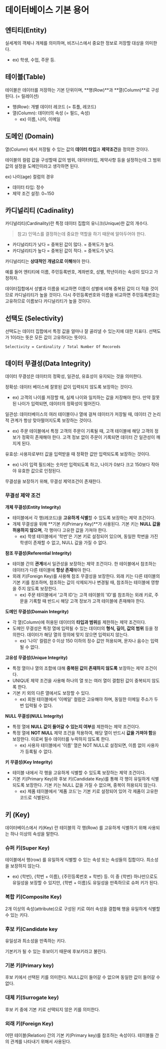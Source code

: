 # 데이터베이스 기본 용어

## 엔티티(Entity)

실세계의 객체나 개체를 의미하며, 비즈니스에서 중요한 정보로 저장할 대상을 의미한다.

- ex) 학생, 수업, 주문 등.

## 테이블(Table)

테이블은 데이터를 저장하는 기본 단위이며, **행(Row)**과 **열(Column)**로 구성된다. (= 릴레이션)

- 행(Row): 개별 데이터 레코드 (= 튜플, 레코드)
- 열(Column): 데이터의 속성 (= 필드, 속성)
  - ex) 이름, 나이, 이메일

## 도메인 (Domain)

열(Column) 에서 저장될 수 있는 값의 **데이터 타입**과 **제약조건**을 정의한 것이다.

테이블의 컬럼 값을 구성할때 값의 범위, 데이터타입, 제약사항 등을 설정하는데 그 범위 값의 설정을 도메인이라고 생각하면 된다.

ex) 나이(age) 컬럼의 경우

- 데이터 타입: 정수
- 제약 조건 설정: 0~150

## 카디널리티 (Cadinality)

카디널리티(Cardinality)란 특정 데이터 집합의 유니크(Unique)한 값의 개수다.

> 참고) 인덱스를 결정하는데 중요한 역할을 하기 때문에 알아두어야 한다.

- 카디널리티가 낮다 = 중복된 값이 많다. = 중복도가 높다.
- 카디널리티가 높다 = 중복된 값이 적다. = 중복도가 낮다.

카디널리티는 **상대적인 개념으로 이해**해야 한다.

예를 들어 엔티티에 이름, 주민등록번호, 계좌번호, 성별, 학년이라는 속성이 있다고 가정하자.

데이터집합에서 성별과 이름을 비교하면 이름이 성별에 비해 중복된 값이 더 적을 것이므로 카디널리티가 높을 것이다.
다시 주민등록번호와 이름을 비교하면 주민등록번호는 고유하므로 이름보다 카디널리티가 높을 것이다.

## 선택도 (Selectivity)

선택도는 데이터 집합에서 특정 값을 얼마나 잘 골라낼 수 있는지에 대한 지표다. 선택도가 1이라는 뜻은 모든 값이 고유하다는 뜻이다.

```
Selectivity = Cardinality / Total Number Of Recoreds
```

## 데이터 무결성(Data Integrity) 

데이터 무결성은 데이터의 정확성, 일관성, 유효성이 유지되는 것을 의미한다. 

정확성: 데이터 베이스에 잘못된 값이 입력되지 않도록 보장하는 것이다.
  - ex) 고객의 나이를 저장할 때, 실제 나이와 일치하는 값을 저장해야 한다. 만약 잘못된 나이가 입력되면, 데이터의 정확성이 떨어진다.

일관성: 데이터베이스의 여러 테이블이나 열에 걸쳐 데이터가 저장될 때, 데이터 간 논리적 관계가 항상 맞아떨어지도록 보장하는 것이다.
  - ex) 주문 테이블에서 특정 고객의 주문이 기록될 때, 고객 테이블에 해당 고객의 정보가 정확히 존재해야 한다. 고객 정보 없이 주문이 기록되면 데이터 간 일관성이 깨지게 된다.

유효성: 사용자로부터 값을 입력받을 때 정확한 값만 입력되도록 보장하는 것이다.
  - ex) 나이 입력 필드에는 숫자만 입력되도록 하고, 나이가 0보다 크고 150보다 작아야 유효한 값으로 인정된다.

무결성을 보장하기 위해, 무결성 제약조건이 존재한다.

### 무결성 제약 조건

**개체 무결성(Entity Integrity)**
- 테이블에서 각 행(레코드)을 **고유하게 식별**할 수 있도록 보장하는 제약 조건이다.
- 개체 무결성을 위해 **기본 키(Primary Key)**가 사용된다. 기본 키는 **NULL 값을 허용하지 않으며**, 각 행마다 고유한 값을 가져야 한다.
  - ex) 학생 테이블에서 '학번'은 기본 키로 설정되어 있으며, 동일한 학번을 가진 학생이 존재할 수 없고, NULL 값을 가질 수 없다.

**참조 무결성(Referential Integrity)**
- 테이블 간의 **관계**에서 일관성을 보장하는 제약 조건이다. 한 테이블에서 참조하는 데이터가 다른 테이블에 **항상 존재**해야 한다.  
- 외래 키(Foreign Key)를 사용해 참조 무결성을 보장한다. 외래 키는 다른 테이블의 기본 키를 참조하며, 참조하는 값이 삭제되거나 변경될 때, 참조하는 테이블에 영향을 주지 않도록 보장한다.
  - ex) 주문 테이블에서 '고객 ID'는 고객 테이블의 'ID'를 참조하는 외래 키로, 주문을 기록할 때 반드시 해당 고객 정보가 고객 테이블에 존재해야 한다.

**도메인 무결성(Domain Integrity)**
- 각 열(Column)에 허용된 데이터의 **타입과 범위**를 제한하는 제약 조건이다.
- 도메인 무결성은 특정 열에 입력될 수 있는 데이터의 **형식, 길이, 값의 범위** 등을 정의한다. 데이터가 해당 열의 정의에 맞지 않으면 입력되지 않는다.
  - ex) '나이' 컬럼은 0 이상 150 이하의 정수 값만 허용되며, 문자나 음수는 입력될 수 없다.

**고유성 무결성(Unique Integrity)**
- 특정 열이나 열의 조합에 대해 **중복된 값이 존재하지 않도록** 보장하는 제약 조건이다.
- UNIQUE 제약 조건을 사용해 하나의 열 또는 여러 열이 결합된 값이 중복되지 않도록 한다. 
- 기본 키 외의 다른 열에서도 보장할 수 있다.
  - ex) 회원 테이블에서 '이메일' 컬럼은 고유해야 하며, 동일한 이메일 주소가 두 번 입력될 수 없다.

**NULL 무결성(NULL Integrity)**
- 특정 열에 **NULL 값이 들어갈 수 있는지 여부**를 제한하는 제약 조건이다.
- 특정 열에 **NOT NULL** 제약 조건을 적용하여, 해당 열이 반드시 **값을 가져야 함**을 보장한다. 이로써 필수 데이터를 누락하지 않도록 한다.
  - ex) 사용자 테이블에서 '이름' 열은 NOT NULL로 설정되면, 이름 없이 사용자가 등록될 수 없다.

**키 무결성(Key Integrity)**
- 테이블 내에서 각 행을 고유하게 식별할 수 있도록 보장하는 제약 조건이다.
- 기본 키(Primary Key)와 후보 키(Candidate Key)를 통해 각 행이 유일하게 식별되도록 보장한다. 기본 키는 NULL 값을 가질 수 없으며, 중복이 허용되지 않는다. 
  - ex) 제품 테이블에서 '제품 코드'는 기본 키로 설정되어 있어 각 제품이 고유한 코드로 식별된다.


## 키 (Key)

데이터베이스에서 키(Key) 란 테이블의 각 행(Row) 를 고유하게 식별하기 위해 사용되는 하나 이상의 속성을 말한다.

### 슈퍼 키(Super Key)

테이블에서 행(row) 를 유일하게 식별할 수 있는 속성 또는 속성들의 집합이다.
최소성을 보장하지 않는다.

- ex) {학번}, {학번 + 이름}, {주민등록번호 + 학번} 등. 이 중 {학번} 하나만으로도 유일성을 보장할 수 있지만, {학번 + 이름}도 유일성을 만족하므로 슈퍼 키가 된다.

### 복합 키(Composite Key)

2개 이상의 속성(attribute)으로 구성된 키로 여러 속성을 결합해 행을 유일하게 식별할 수 있는 키다.

### 후보 키(Candidate key

유일성과 최소성을 만족하는 키다.

기본키가 될 수 있는 후보이기 때문에 후보키라고 불린다.  

### 기본 키(Primary key)

후보 키에서 선택된 키를 의미한다. NULL값이 들어갈 수 없으며 동일한 값이 들어갈 수 없다.

### 대체 키(Surrogate key)

후보 키 중에 기본 키로 선택되지 않은 키를 의미한다.

### 외래 키(Foreign Key)

어떤 테이블(Relation) 간의 기본 키(Primary key)를 참조하는 속성이다. 테이블들 간의 관계를 나타내기 위해서 사용된다.

